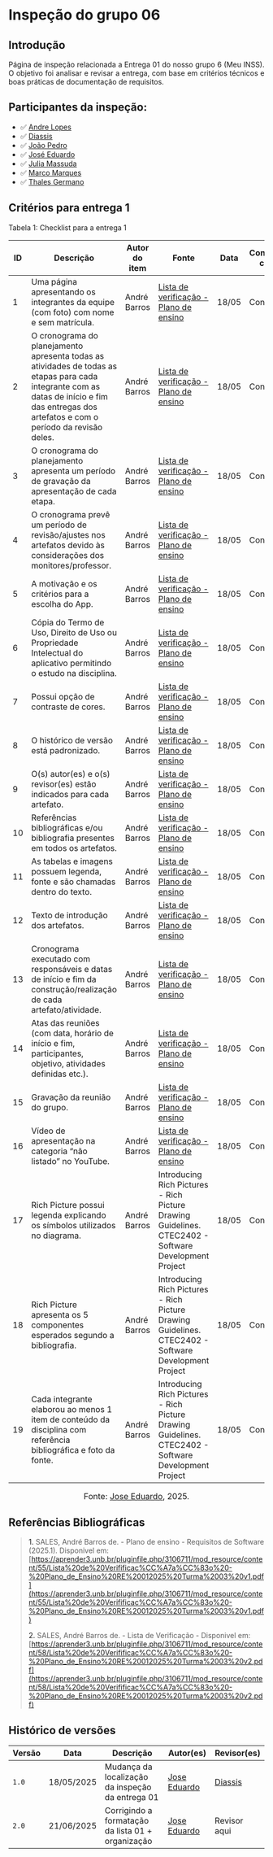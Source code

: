 # Inspeção do grupo 06 

## Introdução 
<p align="justify">
Página de inspeção relacionada a Entrega 01 do nosso grupo 6 (Meu INSS). O objetivo foi analisar e revisar a entrega, com base em critérios técnicos e boas práticas de documentação de requisitos. 
</p>

## Participantes da inspeção: 

- ✅ [Andre Lopes](https://github.com/andrewslopes)
- ✅ [Diassis](https://github.com/Diaxiz)
- ✅ [João Pedro](https://github.com/JpRodrigues2)
- ✅ [José Eduardo](https://github.com/jevprado)
- ✅ [Julia Massuda](https://github.com/JuliaReis18)
- ✅ [Marco Marques](https://github.com/marcomarquesdc)
- ✅ [Thales Germano](https://github.com/thalesgvl)


## Critérios para entrega 1


Tabela 1: Checklist para a entrega 1


| ID  | Descrição | Autor do item | Fonte | Data | Conforme/Não conforme |
|-----|-----------|----------------|--------|------|------------------------|
| 1   | Uma página apresentando os integrantes da equipe (com foto) com nome e sem matrícula. | André Barros  | [Lista de verificação - Plano de ensino](https://aprender3.unb.br/pluginfile.php/3106711/mod_resource/content/58/Lista%20de%20Verifificac%CC%A7a%CC%83o%20-%20Plano_de_Ensino%20RE%20012025%20Turma%2003%20v2.pdf)  | 18/05  | Conforme |
| 2   | O cronograma do planejamento apresenta todas as atividades de todas as etapas para cada integrante com as datas de início e fim das entregas dos artefatos e com o período da revisão deles. | André Barros  | [Lista de verificação - Plano de ensino](https://aprender3.unb.br/pluginfile.php/3106711/mod_resource/content/58/Lista%20de%20Verifificac%CC%A7a%CC%83o%20-%20Plano_de_Ensino%20RE%20012025%20Turma%2003%20v2.pdf) | 18/05  | Conforme |
| 3   | O cronograma do planejamento apresenta um período de gravação da apresentação de cada etapa. | André Barros | [Lista de verificação - Plano de ensino](https://aprender3.unb.br/pluginfile.php/3106711/mod_resource/content/58/Lista%20de%20Verifificac%CC%A7a%CC%83o%20-%20Plano_de_Ensino%20RE%20012025%20Turma%2003%20v2.pdf) | 18/05 | Conforme |
| 4   | O cronograma prevê um período de revisão/ajustes nos artefatos devido às considerações dos monitores/professor. | André Barros | [Lista de verificação - Plano de ensino](https://aprender3.unb.br/pluginfile.php/3106711/mod_resource/content/58/Lista%20de%20Verifificac%CC%A7a%CC%83o%20-%20Plano_de_Ensino%20RE%20012025%20Turma%2003%20v2.pdf) | 18/05  | Conforme |
| 5   | A motivação e os critérios para a escolha do App. | André Barros |[Lista de verificação - Plano de ensino](https://aprender3.unb.br/pluginfile.php/3106711/mod_resource/content/58/Lista%20de%20Verifificac%CC%A7a%CC%83o%20-%20Plano_de_Ensino%20RE%20012025%20Turma%2003%20v2.pdf)  | 18/05  | Conforme |
| 6   | Cópia do Termo de Uso, Direito de Uso ou Propriedade Intelectual do aplicativo permitindo o estudo na disciplina. | André Barros | [Lista de verificação - Plano de ensino](https://aprender3.unb.br/pluginfile.php/3106711/mod_resource/content/58/Lista%20de%20Verifificac%CC%A7a%CC%83o%20-%20Plano_de_Ensino%20RE%20012025%20Turma%2003%20v2.pdf) | 18/05 | Conforme |
| 7   | Possui opção de contraste de cores. | André Barros | [Lista de verificação - Plano de ensino](https://aprender3.unb.br/pluginfile.php/3106711/mod_resource/content/58/Lista%20de%20Verifificac%CC%A7a%CC%83o%20-%20Plano_de_Ensino%20RE%20012025%20Turma%2003%20v2.pdf) |18/05   | Conforme |
| 8   | O histórico de versão está padronizado. | André Barros | [Lista de verificação - Plano de ensino](https://aprender3.unb.br/pluginfile.php/3106711/mod_resource/content/58/Lista%20de%20Verifificac%CC%A7a%CC%83o%20-%20Plano_de_Ensino%20RE%20012025%20Turma%2003%20v2.pdf) | 18/05  | Conforme |
| 9   | O(s) autor(es) e o(s) revisor(es) estão indicados para cada artefato. |André Barros  |[Lista de verificação - Plano de ensino](https://aprender3.unb.br/pluginfile.php/3106711/mod_resource/content/58/Lista%20de%20Verifificac%CC%A7a%CC%83o%20-%20Plano_de_Ensino%20RE%20012025%20Turma%2003%20v2.pdf)  |18/05   | Conforme |
| 10  | Referências bibliográficas e/ou bibliografia presentes em todos os artefatos. | André Barros | [Lista de verificação - Plano de ensino](https://aprender3.unb.br/pluginfile.php/3106711/mod_resource/content/58/Lista%20de%20Verifificac%CC%A7a%CC%83o%20-%20Plano_de_Ensino%20RE%20012025%20Turma%2003%20v2.pdf) |18/05   | Conforme |
| 11  | As tabelas e imagens possuem legenda, fonte e são chamadas dentro do texto. |André Barros  | [Lista de verificação - Plano de ensino](https://aprender3.unb.br/pluginfile.php/3106711/mod_resource/content/58/Lista%20de%20Verifificac%CC%A7a%CC%83o%20-%20Plano_de_Ensino%20RE%20012025%20Turma%2003%20v2.pdf) | 18/05  | Conforme |
| 12  | Texto de introdução dos artefatos. |André Barros  | [Lista de verificação - Plano de ensino](https://aprender3.unb.br/pluginfile.php/3106711/mod_resource/content/58/Lista%20de%20Verifificac%CC%A7a%CC%83o%20-%20Plano_de_Ensino%20RE%20012025%20Turma%2003%20v2.pdf) | 18/05  | Conforme |
| 13  | Cronograma executado com responsáveis e datas de início e fim da construção/realização de cada artefato/atividade. |André Barros  | [Lista de verificação - Plano de ensino](https://aprender3.unb.br/pluginfile.php/3106711/mod_resource/content/58/Lista%20de%20Verifificac%CC%A7a%CC%83o%20-%20Plano_de_Ensino%20RE%20012025%20Turma%2003%20v2.pdf) | 18/05  | Conforme |
| 14  | Atas das reuniões (com data, horário de início e fim, participantes, objetivo, atividades definidas etc.). | André Barros |[Lista de verificação - Plano de ensino](https://aprender3.unb.br/pluginfile.php/3106711/mod_resource/content/58/Lista%20de%20Verifificac%CC%A7a%CC%83o%20-%20Plano_de_Ensino%20RE%20012025%20Turma%2003%20v2.pdf)  | 18/05  | Conforme |
| 15  | Gravação da reunião do grupo. |André Barros  | [Lista de verificação - Plano de ensino](https://aprender3.unb.br/pluginfile.php/3106711/mod_resource/content/58/Lista%20de%20Verifificac%CC%A7a%CC%83o%20-%20Plano_de_Ensino%20RE%20012025%20Turma%2003%20v2.pdf) | 18/05 | Conforme |
| 16  | Vídeo de apresentação na categoria “não listado” no YouTube. | André Barros | [Lista de verificação - Plano de ensino](https://aprender3.unb.br/pluginfile.php/3106711/mod_resource/content/58/Lista%20de%20Verifificac%CC%A7a%CC%83o%20-%20Plano_de_Ensino%20RE%20012025%20Turma%2003%20v2.pdf) | 18/05  | Conforme |
| 17  | Rich Picture possui legenda explicando os símbolos utilizados no diagrama. |André Barros  |Introducing Rich Pictures - Rich Picture Drawing Guidelines. CTEC2402 - Software Development Project  | 18/05  | Conforme |
| 18  | Rich Picture apresenta os 5 componentes esperados segundo a bibliografia. | André Barros | Introducing Rich Pictures - Rich Picture Drawing Guidelines. CTEC2402 - Software Development Project | 18/05   | Conforme |
| 19  | Cada integrante elaborou ao menos 1 item de conteúdo da disciplina com referência bibliográfica e foto da fonte. | André Barros | Introducing Rich Pictures - Rich Picture Drawing Guidelines. CTEC2402 - Software Development Project | 18/05  | Conforme |

<font size="3"><p style="text-align: center">Fonte: [Jose Eduardo](https://github.com/jevprado), 2025.</p></font>

## Referências Bibliográficas 


> <a>1.</a> SALES, André Barros de. - Plano de ensino - Requisitos de Software (2025.1). Disponivel em: [https://aprender3.unb.br/pluginfile.php/3106711/mod_resource/content/55/Lista%20de%20Verifificac%CC%A7a%CC%83o%20-%20Plano_de_Ensino%20RE%20012025%20Turma%2003%20v1.pdf](https://aprender3.unb.br/pluginfile.php/3106711/mod_resource/content/55/Lista%20de%20Verifificac%CC%A7a%CC%83o%20-%20Plano_de_Ensino%20RE%20012025%20Turma%2003%20v1.pdf)
>
> <a>2.</a> SALES, André Barros de. - Lista de Verificação - Disponivel em: [https://aprender3.unb.br/pluginfile.php/3106711/mod_resource/content/58/Lista%20de%20Verifificac%CC%A7a%CC%83o%20-%20Plano_de_Ensino%20RE%20012025%20Turma%2003%20v2.pdf](https://aprender3.unb.br/pluginfile.php/3106711/mod_resource/content/58/Lista%20de%20Verifificac%CC%A7a%CC%83o%20-%20Plano_de_Ensino%20RE%20012025%20Turma%2003%20v2.pdf)
>

## Histórico de versões
Versão |   Data  | Descrição | Autor(es) | Revisor(es)
------ | ---- | ------ | ---------- | ----------
`1.0` | 18/05/2025 | Mudança da localização da inspeção da entrega 01 | [Jose Eduardo](https://github.com/jevprado) | [Diassis](https://github.com/Diaxiz) | 
`2.0` | 21/06/2025 | Corrigindo a formatação da lista 01 + organização | [Jose Eduardo](https://github.com/jevprado) | Revisor aqui | 